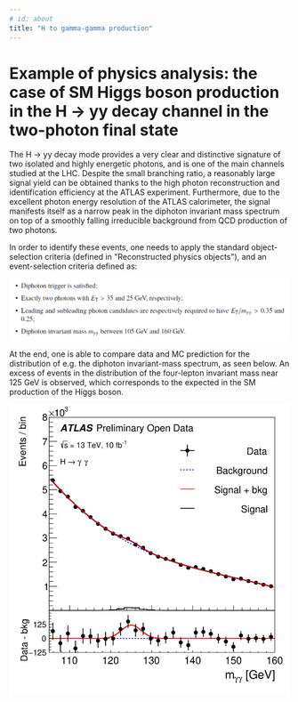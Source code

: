 ```yaml
---
# id: about
title: "H to gamma-gamma production"
---
```


# Example of physics analysis: the case of SM Higgs boson production in the H &rarr; yy decay channel in the two-photon final state

The H &rarr; yy decay mode provides a very clear and distinctive signature of two isolated and highly energetic photons, and is one of the main channels studied at the LHC. Despite the small branching ratio, a reasonably large signal yield can be obtained thanks to the high photon reconstruction and identification efficiency at the ATLAS experiment. Furthermore, due to the excellent photon energy resolution of the ATLAS calorimeter, the signal manifests itself as a narrow peak in the diphoton invariant mass spectrum on top of a smoothly falling irreducible background from QCD production of two photons.

In order to identify these events, one needs to apply the standard object-selection criteria (defined in "Reconstructed physics objects"), and an event-selection criteria defined as:

![path](pictures/YY.png)

At the end, one is able to compare data and MC prediction for the distribution of e.g. the diphoton invariant-mass spectrum, as seen below. An excess of events in the distribution of the four-lepton invariant mass near 125 GeV is observed, which corresponds to the expected in the SM production of the Higgs boson.

![path](pictures/fig_12b.png)
